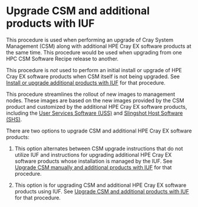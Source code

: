 # Upgrade CSM and additional products with IUF

This procedure is used when performing an upgrade of Cray System Management (CSM) along with
additional HPE Cray EX software products at the same time. This procedure would be used when
upgrading from one HPC CSM Software Recipe release to another.

This procedure is _not_ used to perform an initial install or upgrade of HPE Cray EX software products
when CSM itself is not being upgraded. See
[Install or upgrade additional products with IUF](install_or_upgrade_additional_products_with_iuf.md) for that procedure.

This procedure streamlines the rollout of new images to management nodes. These images are based
on the new images provided by the CSM product and customized by the additional HPE Cray EX software
products, including the [User Services Software (USS)](../../../glossary.md#user-services-software-uss)
and [Slingshot Host Software (SHS)](../../../glossary.md#slingshot-host-software-shs).

There are two options to upgrade CSM and additional HPE Cray EX software products:

1. This option alternates between CSM upgrade instructions that do not utilize IUF
and instructions for upgrading additional HPE Cray EX software products whose installation is
managed by the IUF. See
[Upgrade CSM manually and additional products with IUF](upgrade_csm_manual_and_additional_products_with_iuf.md) for that procedure.

1. This option is for upgrading CSM and additional HPE Cray EX software products using IUF. See
[Upgrade CSM and additional products with IUF](upgrade_csm_iuf_additional_products_with_iuf.md)
for that procedure.
